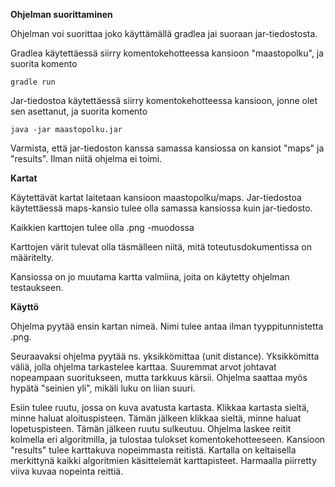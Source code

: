 __Ohjelman suorittaminen__

Ohjelman voi suorittaa joko käyttämällä gradlea jai suoraan jar-tiedostosta.

Gradlea käytettäessä siirry komentokehotteessa kansioon "maastopolku", ja suorita komento
	
	gradle run

Jar-tiedostoa käytettäessä siirry komentokehotteessa kansioon, jonne olet sen asettanut, ja suorita komento

	java -jar maastopolku.jar

Varmista, että jar-tiedoston kanssa samassa kansiossa on kansiot "maps" ja "results". Ilman niitä ohjelma ei toimi.

__Kartat__

Käytettävät kartat laitetaan kansioon maastopolku/maps. 
Jar-tiedostoa käytettäessä maps-kansio tulee olla samassa kansiossa kuin jar-tiedosto.

Kaikkien karttojen tulee olla .png -muodossa

Karttojen värit tulevat olla täsmälleen niitä, mitä toteutusdokumentissa on määritelty.

Kansiossa on jo muutama kartta valmiina, joita on käytetty ohjelman testaukseen.


__Käyttö__


Ohjelma pyytää ensin kartan nimeä. Nimi tulee antaa ilman tyyppitunnistetta .png.

Seuraavaksi ohjelma pyytää ns. yksikkömittaa (unit distance). Yksikkömitta väliä, jolla ohjelma tarkastelee karttaa.
Suuremmat arvot johtavat nopeampaan suoritukseen, mutta tarkkuus kärsii. Ohjelma saattaa myös hypätä "seinien yli", mikäli luku on liian suuri.

Esiin tulee ruutu, jossa on kuva avatusta kartasta. Klikkaa kartasta sieltä, minne haluat aloituspisteen. Tämän jälkeen klikkaa sieltä, minne haluat lopetuspisteen.
Tämän jälkeen ruutu sulkeutuu. Ohjelma laskee reitit kolmella eri algoritmilla, ja tulostaa tulokset komentokehotteeseen. 
Kansioon "results" tulee karttakuva nopeimmasta reitistä. Kartalla on keltaisella merkittynä kaikki algoritmien käsittelemät karttapisteet. Harmaalla piirretty viiva kuvaa nopeinta reittiä.